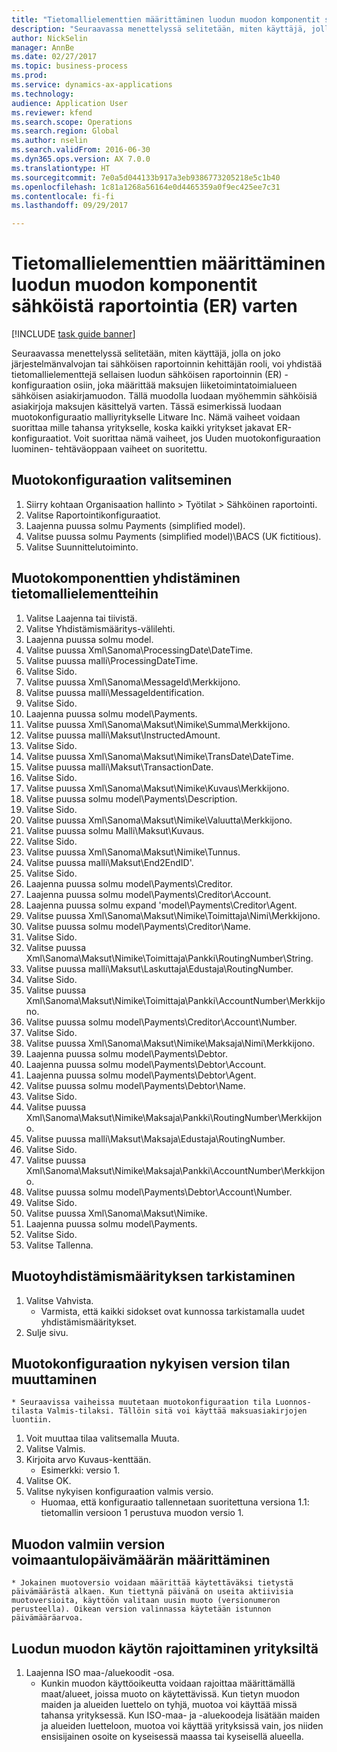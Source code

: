 ```yaml
--- 
title: "Tietomallielementtien määrittäminen luodun muodon komponentit sähköistä raportointia (ER) varten"
description: "Seuraavassa menettelyssä selitetään, miten käyttäjä, jolla on joko järjestelmänvalvojan tai sähköisen raportoinnin kehittäjän rooli, voi yhdistää tietomallielementtejä sellaisen luodun sähköisen raportoinnin (ER) -konfiguraation osiin, joka määrittää maksujen liiketoimintatoimialueen sähköisen asiakirjamuodon."
author: NickSelin
manager: AnnBe
ms.date: 02/27/2017
ms.topic: business-process
ms.prod: 
ms.service: dynamics-ax-applications
ms.technology: 
audience: Application User
ms.reviewer: kfend
ms.search.scope: Operations
ms.search.region: Global
ms.author: nselin
ms.search.validFrom: 2016-06-30
ms.dyn365.ops.version: AX 7.0.0
ms.translationtype: HT
ms.sourcegitcommit: 7e0a5d044133b917a3eb9386773205218e5c1b40
ms.openlocfilehash: 1c81a1268a56164e0d4465359a0f9ec425ee7c31
ms.contentlocale: fi-fi
ms.lasthandoff: 09/29/2017

---
```

# <a name="map-components-of-the-created-format-to-data-model-elements-for-electronic-reporting-er"></a>Tietomallielementtien määrittäminen luodun muodon komponentit sähköistä raportointia (ER) varten

[!INCLUDE [task guide banner](../../includes/task-guide-banner.md)]

Seuraavassa menettelyssä selitetään, miten käyttäjä, jolla on joko järjestelmänvalvojan tai sähköisen raportoinnin kehittäjän rooli, voi yhdistää tietomallielementtejä sellaisen luodun sähköisen raportoinnin (ER) -konfiguraation osiin, joka määrittää maksujen liiketoimintatoimialueen sähköisen asiakirjamuodon. Tällä muodolla luodaan myöhemmin sähköisiä asiakirjoja maksujen käsittelyä varten. Tässä esimerkissä luodaan muotokonfiguraatio malliyritykselle Litware Inc. Nämä vaiheet voidaan suorittaa mille tahansa yritykselle, koska kaikki yritykset jakavat ER-konfiguraatiot. Voit suorittaa nämä vaiheet, jos Uuden muotokonfiguraation luominen- tehtäväoppaan vaiheet on suoritettu.


## <a name="select-a-format-configuration"></a>Muotokonfiguraation valitseminen
1. Siirry kohtaan Organisaation hallinto > Työtilat > Sähköinen raportointi.
2. Valitse Raportointikonfiguraatiot.
3. Laajenna puussa solmu Payments (simplified model).
4. Valitse puussa solmu Payments (simplified model)\BACS (UK fictitious).
5. Valitse Suunnittelutoiminto.

## <a name="map-format-components-to-data-model-elements"></a>Muotokomponenttien yhdistäminen tietomallielementteihin
1. Valitse Laajenna tai tiivistä.
2. Valitse Yhdistämismääritys-välilehti.
3. Laajenna puussa solmu model.
4. Valitse puussa Xml\Sanoma\ProcessingDate\DateTime.
5. Valitse puussa malli\ProcessingDateTime.
6. Valitse Sido.
7. Valitse puussa Xml\Sanoma\MessageId\Merkkijono.
8. Valitse puussa malli\MessageIdentification.
9. Valitse Sido.
10. Laajenna puussa solmu model\Payments.
11. Valitse puussa Xml\Sanoma\Maksut\Nimike\Summa\Merkkijono.
12. Valitse puussa malli\Maksut\InstructedAmount.
13. Valitse Sido.
14. Valitse puussa Xml\Sanoma\Maksut\Nimike\TransDate\DateTime.
15. Valitse puussa malli\Maksut\TransactionDate.
16. Valitse Sido.
17. Valitse puussa Xml\Sanoma\Maksut\Nimike\Kuvaus\Merkkijono.
18. Valitse puussa solmu model\Payments\Description.
19. Valitse Sido.
20. Valitse puussa Xml\Sanoma\Maksut\Nimike\Valuutta\Merkkijono.
21. Valitse puussa solmu Malli\Maksut\Kuvaus.
22. Valitse Sido.
23. Valitse puussa Xml\Sanoma\Maksut\Nimike\Tunnus.
24. Valitse puussa malli\Maksut\End2EndID'.
25. Valitse Sido.
26. Laajenna puussa solmu model\Payments\Creditor.
27. Laajenna puussa solmu model\Payments\Creditor\Account.
28. Laajenna puussa solmu expand 'model\Payments\Creditor\Agent.
29. Valitse puussa Xml\Sanoma\Maksut\Nimike\Toimittaja\Nimi\Merkkijono.
30. Valitse puussa solmu model\Payments\Creditor\Name.
31. Valitse Sido.
32. Valitse puussa Xml\Sanoma\Maksut\Nimike\Toimittaja\Pankki\RoutingNumber\String.
33. Valitse puussa malli\Maksut\Laskuttaja\Edustaja\RoutingNumber.
34. Valitse Sido.
35. Valitse puussa Xml\Sanoma\Maksut\Nimike\Toimittaja\Pankki\AccountNumber\Merkkijono.
36. Valitse puussa solmu model\Payments\Creditor\Account\Number.
37. Valitse Sido.
38. Valitse puussa Xml\Sanoma\Maksut\Nimike\Maksaja\Nimi\Merkkijono.
39. Laajenna puussa solmu model\Payments\Debtor.
40. Laajenna puussa solmu model\Payments\Debtor\Account.
41. Laajenna puussa solmu model\Payments\Debtor\Agent.
42. Valitse puussa solmu model\Payments\Debtor\Name.
43. Valitse Sido.
44. Valitse puussa Xml\Sanoma\Maksut\Nimike\Maksaja\Pankki\RoutingNumber\Merkkijono.
45. Valitse puussa malli\Maksut\Maksaja\Edustaja\RoutingNumber.
46. Valitse Sido.
47. Valitse puussa Xml\Sanoma\Maksut\Nimike\Maksaja\Pankki\AccountNumber\Merkkijono.
48. Valitse puussa solmu model\Payments\Debtor\Account\Number.
49. Valitse Sido.
50. Valitse puussa Xml\Sanoma\Maksut\Nimike.
51. Laajenna puussa solmu model\Payments.
52. Valitse Sido.
53. Valitse Tallenna.

## <a name="validate-format-mapping"></a>Muotoyhdistämismäärityksen tarkistaminen
1. Valitse Vahvista.
    * Varmista, että kaikki sidokset ovat kunnossa tarkistamalla uudet yhdistämismääritykset.  
2. Sulje sivu.

## <a name="change-status-of-the-current-version-of-format-configuration"></a>Muotokonfiguraation nykyisen version tilan muuttaminen
    * Seuraavissa vaiheissa muutetaan muotokonfiguraation tila Luonnos-tilasta Valmis-tilaksi. Tällöin sitä voi käyttää maksuasiakirjojen luontiin.  
1. Voit muuttaa tilaa valitsemalla Muuta.
2. Valitse Valmis.
3. Kirjoita arvo Kuvaus-kenttään.
    * Esimerkki: versio 1.  
4. Valitse OK.
5. Valitse nykyisen konfiguraation valmis versio.
    * Huomaa, että konfiguraatio tallennetaan suoritettuna versiona 1.1: tietomallin versioon 1 perustuva muodon versio 1.  

## <a name="define-effective-date-for-completed-version-of-format"></a>Muodon valmiin version voimaantulopäivämäärän määrittäminen
    * Jokainen muotoversio voidaan määrittää käytettäväksi tietystä päivämäärästä alkaen. Kun tiettynä päivänä on useita aktiivisia muotoversioita, käyttöön valitaan uusin muoto (versionumeron perusteella). Oikean version valinnassa käytetään istunnon päivämääräarvoa.  

## <a name="restrict-access-to-created-format-from-companies"></a>Luodun muodon käytön rajoittaminen yrityksiltä
1. Laajenna ISO maa-/aluekoodit -osa.
    * Kunkin muodon käyttöoikeutta voidaan rajoittaa määrittämällä maat/alueet, joissa muoto on käytettävissä. Kun tietyn muodon maiden ja alueiden luettelo on tyhjä, muotoa voi käyttää missä tahansa yrityksessä. Kun ISO-maa- ja -aluekoodeja lisätään maiden ja alueiden luetteloon, muotoa voi käyttää yrityksissä vain, jos niiden ensisijainen osoite on kyseisessä maassa tai kyseisellä alueella.  


